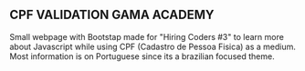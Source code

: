 ## CPF VALIDATION GAMA ACADEMY

Small webpage with Bootstap made for "Hiring Coders #3" to learn more about Javascript while using CPF (Cadastro de Pessoa Fisica) as a medium. Most information is on Portuguese since its a brazilian focused theme.